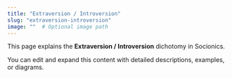 ```yaml
---
title: "Extraversion / Introversion"
slug: "extraversion-introversion"
image: ""  # Optional image path
---
```


This page explains the **Extraversion / Introversion** dichotomy in Socionics.

You can edit and expand this content with detailed descriptions, examples, or diagrams.
